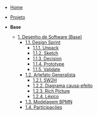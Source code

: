 <!-- docs/_sidebar.md -->

- [Home](./)
- [Projeto](./Projeto/Projeto.md)

- **Base**
  - [1. Desenho de Software (Base)](./Base/1.Base.md)
    - [1.1. Design Sprint](./Base/DesignSprint/1.1.DesignSprint.md)
      - [1.1.1. Unpack](./Base/DesignSprint/1.1.1.Unpack.md)
      - [1.1.2. Sketch](./Base/DesignSprint/1.1.2.Sketch.md)
      - [1.1.3. Decision](./Base/DesignSprint/1.1.3.Decision.md)
      - [1.1.4. Prototype](./Base/DesignSprint/1.1.4.Prototype.md)
      - [1.1.5. Validate](./Base/DesignSprint/1.1.5.Validate.md)
    - [1.2. Artefato Generalista](./Base/ArtefatosGeneralistas/1.2.ArtefatosGeneralistas.md)
      - [1.2.1. 5W2H](./Base/ArtefatosGeneralistas/1.2.1.5W2H.md)
      - [1.2.2. Diagrama causa-efeito](./Base/ArtefatosGeneralistas/1.2.2.Ishikawa.md)
      - [1.2.3. Rich Picture](./Base/ArtefatosGeneralistas/1.2.3.RichPicture.md)
      - [1.2.4. Léxico](./Base/ArtefatosGeneralistas/1.2.4.Lexico.md)
    - [1.3. Modelagem BPMN](./Base/ModelagemBPMN/1.3.ModelagemBPMN.md)
    - [1.4. Participações](./Base/1.4.ParticipacoesBase.md)